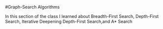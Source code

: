 #Graph-Search Algorithms

In this section of the class I learned about Breadth-First Search, Depth-First Search, Iterative Deepening Depth-First Search,and A* Search